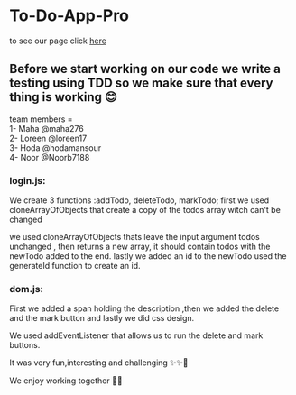 # To-Do-App-Pro
to see our page click [here](https://lotus-1.github.io/To-Do-App-Pro/)  
## Before we start working on our code we write a testing using TDD so we make sure that every thing is working :blush:
team members =   
1- Maha @maha276  
2- Loreen @loreen17  
3- Hoda @hodamansour  
4- Noor @Noorb7188  

### login.js:
We create 3 functions :addTodo, deleteTodo, markTodo; first we used cloneArrayOfObjects that create a copy of the todos array witch can't be changed

 we used cloneArrayOfObjects thats leave the input argument todos unchanged , then returns a new array, it should contain todos with the newTodo added to the end.
lastly we added an id to the newTodo used the generateId function to create an id.  

### dom.js:
First we added a span holding the description ,then we added the delete and the mark button and lastly we did css design.

We used addEventListener that allows us to run the delete and mark buttons.

It was very fun,interesting and challenging :sparkles::sparkles::star2:

We enjoy working together :sparkling_heart::heart_eyes:

